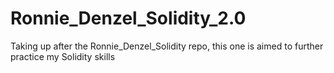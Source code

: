 # Ronnie_Denzel_Solidity_2.0
Taking up after the Ronnie_Denzel_Solidity repo, this one is aimed to further practice my Solidity skills
